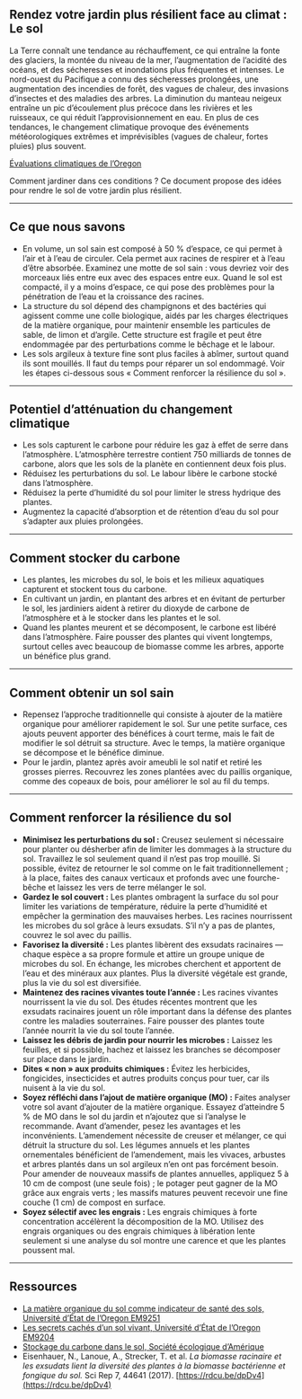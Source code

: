 ## Rendez votre jardin plus résilient face au climat : Le sol

La Terre connaît une tendance au réchauffement, ce qui entraîne la fonte des glaciers, la montée du niveau de la mer, l’augmentation de l’acidité des océans, et des sécheresses et inondations plus fréquentes et intenses. Le nord-ouest du Pacifique a connu des sécheresses prolongées, une augmentation des incendies de forêt, des vagues de chaleur, des invasions d’insectes et des maladies des arbres. La diminution du manteau neigeux entraîne un pic d’écoulement plus précoce dans les rivières et les ruisseaux, ce qui réduit l’approvisionnement en eau. En plus de ces tendances, le changement climatique provoque des événements météorologiques extrêmes et imprévisibles (vagues de chaleur, fortes pluies) plus souvent.

[Évaluations climatiques de l’Oregon](https://blogs.oregonstate.edu/occri/oregon-climate-assessments/)

Comment jardiner dans ces conditions ? Ce document propose des idées pour rendre le sol de votre jardin plus résilient.

---

## Ce que nous savons

- En volume, un sol sain est composé à 50 % d’espace, ce qui permet à l’air et à l’eau de circuler. Cela permet aux racines de respirer et à l’eau d’être absorbée. Examinez une motte de sol sain : vous devriez voir des morceaux liés entre eux avec des espaces entre eux. Quand le sol est compacté, il y a moins d’espace, ce qui pose des problèmes pour la pénétration de l’eau et la croissance des racines.
- La structure du sol dépend des champignons et des bactéries qui agissent comme une colle biologique, aidés par les charges électriques de la matière organique, pour maintenir ensemble les particules de sable, de limon et d’argile. Cette structure est fragile et peut être endommagée par des perturbations comme le bêchage et le labour.
- Les sols argileux à texture fine sont plus faciles à abîmer, surtout quand ils sont mouillés. Il faut du temps pour réparer un sol endommagé. Voir les étapes ci-dessous sous « Comment renforcer la résilience du sol ».

---

## Potentiel d’atténuation du changement climatique

- Les sols capturent le carbone pour réduire les gaz à effet de serre dans l’atmosphère. L’atmosphère terrestre contient 750 milliards de tonnes de carbone, alors que les sols de la planète en contiennent deux fois plus.
- Réduisez les perturbations du sol. Le labour libère le carbone stocké dans l’atmosphère.
- Réduisez la perte d’humidité du sol pour limiter le stress hydrique des plantes.
- Augmentez la capacité d’absorption et de rétention d’eau du sol pour s’adapter aux pluies prolongées.

---

## Comment stocker du carbone

- Les plantes, les microbes du sol, le bois et les milieux aquatiques capturent et stockent tous du carbone.
- En cultivant un jardin, en plantant des arbres et en évitant de perturber le sol, les jardiniers aident à retirer du dioxyde de carbone de l’atmosphère et à le stocker dans les plantes et le sol.
- Quand les plantes meurent et se décomposent, le carbone est libéré dans l’atmosphère. Faire pousser des plantes qui vivent longtemps, surtout celles avec beaucoup de biomasse comme les arbres, apporte un bénéfice plus grand.

---

## Comment obtenir un sol sain

- Repensez l’approche traditionnelle qui consiste à ajouter de la matière organique pour améliorer rapidement le sol. Sur une petite surface, ces ajouts peuvent apporter des bénéfices à court terme, mais le fait de modifier le sol détruit sa structure. Avec le temps, la matière organique se décompose et le bénéfice diminue.
- Pour le jardin, plantez après avoir ameubli le sol natif et retiré les grosses pierres. Recouvrez les zones plantées avec du paillis organique, comme des copeaux de bois, pour améliorer le sol au fil du temps.

---

## Comment renforcer la résilience du sol

- **Minimisez les perturbations du sol :** Creusez seulement si nécessaire pour planter ou désherber afin de limiter les dommages à la structure du sol. Travaillez le sol seulement quand il n’est pas trop mouillé. Si possible, évitez de retourner le sol comme on le fait traditionnellement ; à la place, faites des canaux verticaux et profonds avec une fourche-bêche et laissez les vers de terre mélanger le sol.
- **Gardez le sol couvert :** Les plantes ombragent la surface du sol pour limiter les variations de température, réduire la perte d’humidité et empêcher la germination des mauvaises herbes. Les racines nourrissent les microbes du sol grâce à leurs exsudats. S’il n’y a pas de plantes, couvrez le sol avec du paillis.
- **Favorisez la diversité :** Les plantes libèrent des exsudats racinaires — chaque espèce a sa propre formule et attire un groupe unique de microbes du sol. En échange, les microbes cherchent et apportent de l’eau et des minéraux aux plantes. Plus la diversité végétale est grande, plus la vie du sol est diversifiée.
- **Maintenez des racines vivantes toute l’année :** Les racines vivantes nourrissent la vie du sol. Des études récentes montrent que les exsudats racinaires jouent un rôle important dans la défense des plantes contre les maladies souterraines. Faire pousser des plantes toute l’année nourrit la vie du sol toute l’année.
- **Laissez les débris de jardin pour nourrir les microbes :** Laissez les feuilles, et si possible, hachez et laissez les branches se décomposer sur place dans le jardin.
- **Dites « non » aux produits chimiques :** Évitez les herbicides, fongicides, insecticides et autres produits conçus pour tuer, car ils nuisent à la vie du sol.
- **Soyez réfléchi dans l’ajout de matière organique (MO) :** Faites analyser votre sol avant d’ajouter de la matière organique. Essayez d’atteindre 5 % de MO dans le sol du jardin et n’ajoutez que si l’analyse le recommande. Avant d’amender, pesez les avantages et les inconvénients. L’amendement nécessite de creuser et mélanger, ce qui détruit la structure du sol. Les légumes annuels et les plantes ornementales bénéficient de l’amendement, mais les vivaces, arbustes et arbres plantés dans un sol argileux n’en ont pas forcément besoin. Pour amender de nouveaux massifs de plantes annuelles, appliquez 5 à 10 cm de compost (une seule fois) ; le potager peut gagner de la MO grâce aux engrais verts ; les massifs matures peuvent recevoir une fine couche (1 cm) de compost en surface.
- **Soyez sélectif avec les engrais :** Les engrais chimiques à forte concentration accélèrent la décomposition de la MO. Utilisez des engrais organiques ou des engrais chimiques à libération lente seulement si une analyse du sol montre une carence et que les plantes poussent mal.

---

## Ressources

- [La matière organique du sol comme indicateur de santé des sols, Université d’État de l’Oregon EM9251](https://extension.oregonstate.edu/sites/default/files/documents/em9251.pdf)
- [Les secrets cachés d’un sol vivant, Université d’État de l’Oregon EM9204](https://extension.oregonstate.edu/sites/default/files/2023-10/em9304-update-100223.pdf)
- [Stockage du carbone dans le sol, Société écologique d’Amérique](https://www.esa.org/esa/wp-content/uploads/2012/12/carbonsequestrationinsoils.pdf)
- Eisenhauer, N., Lanoue, A., Strecker, T. et al. *La biomasse racinaire et les exsudats lient la diversité des plantes à la biomasse bactérienne et fongique du sol.* Sci Rep 7, 44641 (2017). [https://rdcu.be/dpDv4](https://rdcu.be/dpDv4)
